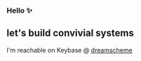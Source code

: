 ### Hello ✨

## let's build convivial systems

I'm reachable on Keybase @ [dreamscheme](https://keybase.io/dreamscheme)
